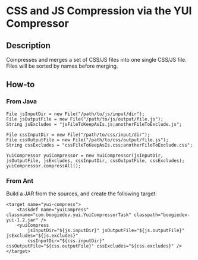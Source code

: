 # CSS and JS Compression via the YUI Compressor

## Description

Compresses and merges a set of CSS/JS files into one single CSS/JS file. Files will be sorted by names before merging.

## How-to

### From Java

	File jsInputDir = new File("/path/to/js/input/dir");
	File jsOutputFile = new File("/path/to/js/output/file.js");
	String jsExcludes = "jsFileToKeepAsIs.js;anotherFileToExclude.js";
	
	File cssInputDir = new File("/path/to/css/input/dir");
	File cssOutputFile = new File("/path/to/css/output/file.js");
	String cssExcludes = "cssFileToKeepAsIs.css;anotherFileToExclude.css";
	
	YuiCompressor yuiCompressor = new YuiCompressor(jsInputDir, jsOutputFile, jsExcludes, cssInputDir, cssOutputFile, cssExcludes);
	yuiCompressor.compressAll();

### From Ant

Build a JAR from the sources, and create the following target:

	<target name="yui-compress">
		<taskdef name="yuiCompress" classname="com.boogiedev.yui.YuiCompressorTask" classpath="boogiedev-yui-1.2.jar" />
		<yuiCompress
			jsInputDir="${js.inputDir}" jsOutputFile="${js.outputFile}" jsExcludes="${js.excludes}"
			cssInputDir="${css.inputDir}" cssOutputFile="${css.outputFile}" cssExcludes="${css.excludes}" />
	</target>